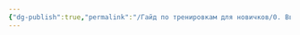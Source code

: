 ```yaml
---
{"dg-publish":true,"permalink":"/Гайд по тренировкам для новичков/0. Введение/0. Введение/"}
---
```



